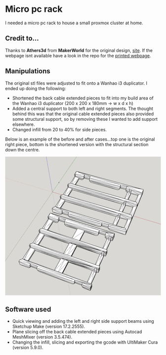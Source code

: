 # Micro pc rack
I needed a micro pc rack to house a small proxmox cluster at home.

## Credit to...
Thanks to **Athers3d** from **MakerWorld** for the original design, [site](https://makerworld.com/en/models/472809-dell-optiplex-micro-storage-rack#profileId-778791). If the webpage isnt available have a look in the repo for the [printed webpage](https://github.com/wllrya002/micro_pc_rack/blob/main/docs/Dell%20Optiplex%20Micro%20Storage%20Rack%20by%20Athers3d%20-%20MakerWorld.pdf).

## Manipulations
The original stl files were adjusted to fit onto a Wanhao i3 duplicator. I ended up doing the following:
 - Shortened the back cable extended pieces to fit into my build area of the Wanhao i3 duplicator (200 x 200 x 180mm -> w x d x h)
 - Added a central support to both left and right segments. The thought behind this was that the original cable extended pieces also provided some structural support, so by removing these I wanted to add support elsewhere.
 - Changed infill from 20 to 40% for side pieces.

Below is an example of the before and after cases...top one is the original right piece, bottom is the shortened version with the structural section down the centre.

![comparison](https://github.com/wllrya002/micro_pc_rack/blob/main/media/original_right_side_vs_adjusted_right_side.png)

## Software used
 - Quick viewing and adding the left and right side support beams using Sketchup Make (version 17.2.2555).
 - Plane slicing off the back cable extended pieces using Autocad MeshMixer (version 3.5.474).
 - Changing the infill, slicing and exporting the gcode with UltiMaker Cura (version 5.9.0).
